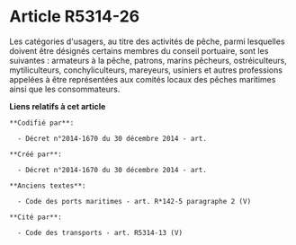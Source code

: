 # Article R5314-26

Les catégories d'usagers, au titre des activités de pêche, parmi lesquelles doivent être désignés certains membres du conseil
portuaire, sont les suivantes : armateurs à la pêche, patrons, marins pêcheurs, ostréiculteurs, mytiliculteurs,
conchyliculteurs, mareyeurs, usiniers et autres professions appelées à être représentées aux comités locaux des pêches
maritimes ainsi que les consommateurs.

**Liens relatifs à cet article**

	**Codifié par**:

	  - Décret n°2014-1670 du 30 décembre 2014 - art.

	**Créé par**:

	  - Décret n°2014-1670 du 30 décembre 2014 - art.

	**Anciens textes**:

	  - Code des ports maritimes - art. R*142-5 paragraphe 2 (V)

	**Cité par**:

	  - Code des transports - art. R5314-13 (V)
